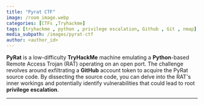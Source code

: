 ```yaml
---
title: "Pyrat CTF"
image: /room_image.webp
categories: [CTFs ,Tryhackme]
tags: [tryhackme , python , privilege escalation, Github , Git , nmap]
media_subpath: /images/pyrat-ctf
author: <author_id>
---
```

**PyRat** is a low-difficulty **TryHackMe** machine emulating a **Python**-based Remote Access Trojan (RAT) operating on an open port. The challenge revolves around exfiltrating a **GitHub** account token to acquire the PyRat source code. By dissecting the source code, you can delve into the RAT's inner workings  and potentially identify vulnerabilities that could lead to root **privilege escalation**.

----

